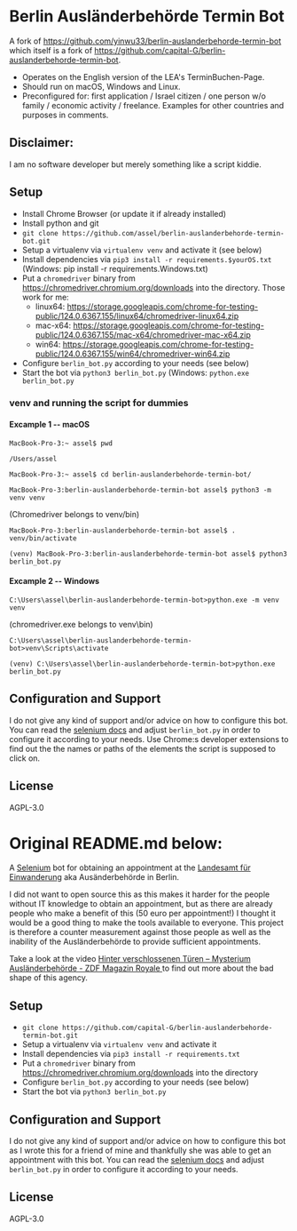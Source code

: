 # Berlin Ausländerbehörde Termin Bot

A fork of https://github.com/yinwu33/berlin-auslanderbehorde-termin-bot which itself is a fork of https://github.com/capital-G/berlin-auslanderbehorde-termin-bot.

* Operates on the English version of the LEA's TerminBuchen-Page.
* Should run on macOS, Windows and Linux.
* Preconfigured for: first application / Israel citizen / one person w/o family / economic activity / freelance. Examples for other countries and purposes in comments.

## Disclaimer:

I am no software developer but merely something like a script kiddie.

## Setup

* Install Chrome Browser (or update it if already installed)
* Install python and git
* `git clone https://github.com/assel/berlin-auslanderbehorde-termin-bot.git`
* Setup a virtualenv via `virtualenv venv` and activate it (see below)
* Install dependencies via `pip3 install -r requirements.$yourOS.txt`
(Windows: pip install -r requirements.Windows.txt)
* Put a `chromedriver` binary from <https://chromedriver.chromium.org/downloads> into the directory. Those work for me:
    * linux64:	https://storage.googleapis.com/chrome-for-testing-public/124.0.6367.155/linux64/chromedriver-linux64.zip
    * mac-x64:	https://storage.googleapis.com/chrome-for-testing-public/124.0.6367.155/mac-x64/chromedriver-mac-x64.zip
    * win64:	https://storage.googleapis.com/chrome-for-testing-public/124.0.6367.155/win64/chromedriver-win64.zip
* Configure `berlin_bot.py` according to your needs (see below)
* Start the bot via `python3 berlin_bot.py` (Windows: `python.exe berlin_bot.py`

### venv and running the script for dummies
#### Excample 1 -- macOS

`MacBook-Pro-3:~ assel$ pwd`

`/Users/assel`

`MacBook-Pro-3:~ assel$ cd berlin-auslanderbehorde-termin-bot/`

`MacBook-Pro-3:berlin-auslanderbehorde-termin-bot assel$ python3 -m venv venv`

(Chromedriver belongs to venv/bin)

`MacBook-Pro-3:berlin-auslanderbehorde-termin-bot assel$ . venv/bin/activate`

`(venv) MacBook-Pro-3:berlin-auslanderbehorde-termin-bot assel$ python3 berlin_bot.py`

#### Excample 2 -- Windows

`C:\Users\assel\berlin-auslanderbehorde-termin-bot>python.exe -m venv venv`

(chromedriver.exe belongs to venv\bin)

`C:\Users\assel\berlin-auslanderbehorde-termin-bot>venv\Scripts\activate`

`(venv) C:\Users\assel\berlin-auslanderbehorde-termin-bot>python.exe berlin_bot.py`


## Configuration and Support

I do not give any kind of support and/or advice on how to configure this bot.
You can read the [selenium docs](https://selenium-python.readthedocs.io/locating-elements.html#) and adjust `berlin_bot.py` in order to configure it according to your needs.
Use Chrome:s developer extensions to find out the the names or paths of the elements the script is supposed to click on.

## License

AGPL-3.0

# Original README.md below:

A [Selenium](https://www.selenium.dev/) bot for obtaining an appointment at the [Landesamt für Einwanderung](https://otv.verwalt-berlin.de/ams/TerminBuchen) aka Ausänderbehörde in Berlin.

I did not want to open source this as this makes it harder for the people without IT knowledge to obtain an appointment, but as there are already people who make a benefit of this (50 euro per appointment!) I thought it would be a good thing to make the tools available to everyone. This project is therefore a counter measurement against those people as well as the inability of the Ausländerbehörde to provide sufficient appointments.

Take a look at the video [Hinter verschlossenen Türen – Mysterium Ausländerbehörde - ZDF Magazin Royale
](https://www.youtube.com/watch?v=s7HrAGlni50) to find out more about the bad shape of this agency.

## Setup

* `git clone https://github.com/capital-G/berlin-auslanderbehorde-termin-bot.git`
* Setup a virtualenv via `virtualenv venv` and activate it
* Install dependencies via `pip3 install -r requirements.txt`
* Put a `chromedriver` binary from <https://chromedriver.chromium.org/downloads> into the directory
* Configure `berlin_bot.py` according to your needs (see below)
* Start the bot via `python3 berlin_bot.py`

## Configuration and Support

I do not give any kind of support and/or advice on how to configure this bot as I wrote this for a friend of mine and thankfully she was able to get an appointment with this bot.
You can read the [selenium docs](https://selenium-python.readthedocs.io/locating-elements.html#) and adjust `berlin_bot.py` in order to configure it according to your needs.

## License

AGPL-3.0

